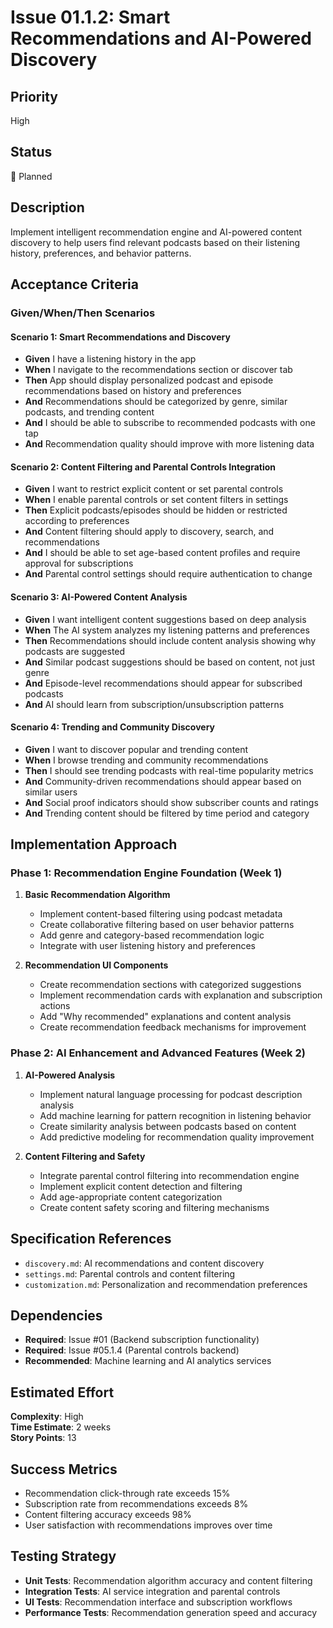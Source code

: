# Issue 01.1.2: Smart Recommendations and AI-Powered Discovery

## Priority
High

## Status
🔄 Planned

## Description
Implement intelligent recommendation engine and AI-powered content discovery to help users find relevant podcasts based on their listening history, preferences, and behavior patterns.

## Acceptance Criteria

### Given/When/Then Scenarios

#### Scenario 1: Smart Recommendations and Discovery
- **Given** I have a listening history in the app
- **When** I navigate to the recommendations section or discover tab
- **Then** App should display personalized podcast and episode recommendations based on history and preferences
- **And** Recommendations should be categorized by genre, similar podcasts, and trending content
- **And** I should be able to subscribe to recommended podcasts with one tap
- **And** Recommendation quality should improve with more listening data

#### Scenario 2: Content Filtering and Parental Controls Integration
- **Given** I want to restrict explicit content or set parental controls
- **When** I enable parental controls or set content filters in settings
- **Then** Explicit podcasts/episodes should be hidden or restricted according to preferences
- **And** Content filtering should apply to discovery, search, and recommendations
- **And** I should be able to set age-based content profiles and require approval for subscriptions
- **And** Parental control settings should require authentication to change

#### Scenario 3: AI-Powered Content Analysis
- **Given** I want intelligent content suggestions based on deep analysis
- **When** The AI system analyzes my listening patterns and preferences
- **Then** Recommendations should include content analysis showing why podcasts are suggested
- **And** Similar podcast suggestions should be based on content, not just genre
- **And** Episode-level recommendations should appear for subscribed podcasts
- **And** AI should learn from subscription/unsubscription patterns

#### Scenario 4: Trending and Community Discovery
- **Given** I want to discover popular and trending content
- **When** I browse trending and community recommendations
- **Then** I should see trending podcasts with real-time popularity metrics
- **And** Community-driven recommendations should appear based on similar users
- **And** Social proof indicators should show subscriber counts and ratings
- **And** Trending content should be filtered by time period and category

## Implementation Approach

### Phase 1: Recommendation Engine Foundation (Week 1)
1. **Basic Recommendation Algorithm**
   - Implement content-based filtering using podcast metadata
   - Create collaborative filtering based on user behavior patterns
   - Add genre and category-based recommendation logic
   - Integrate with user listening history and preferences

2. **Recommendation UI Components**
   - Create recommendation sections with categorized suggestions
   - Implement recommendation cards with explanation and subscription actions
   - Add "Why recommended" explanations and content analysis
   - Create recommendation feedback mechanisms for improvement

### Phase 2: AI Enhancement and Advanced Features (Week 2)
1. **AI-Powered Analysis**
   - Implement natural language processing for podcast description analysis
   - Add machine learning for pattern recognition in listening behavior
   - Create similarity analysis between podcasts based on content
   - Add predictive modeling for recommendation quality improvement

2. **Content Filtering and Safety**
   - Integrate parental control filtering into recommendation engine
   - Implement explicit content detection and filtering
   - Add age-appropriate content categorization
   - Create content safety scoring and filtering mechanisms

## Specification References
- `discovery.md`: AI recommendations and content discovery
- `settings.md`: Parental controls and content filtering
- `customization.md`: Personalization and recommendation preferences

## Dependencies
- **Required**: Issue #01 (Backend subscription functionality)
- **Required**: Issue #05.1.4 (Parental controls backend)
- **Recommended**: Machine learning and AI analytics services

## Estimated Effort
**Complexity**: High  
**Time Estimate**: 2 weeks  
**Story Points**: 13

## Success Metrics
- Recommendation click-through rate exceeds 15%
- Subscription rate from recommendations exceeds 8%
- Content filtering accuracy exceeds 98%
- User satisfaction with recommendations improves over time

## Testing Strategy
- **Unit Tests**: Recommendation algorithm accuracy and content filtering
- **Integration Tests**: AI service integration and parental controls
- **UI Tests**: Recommendation interface and subscription workflows
- **Performance Tests**: Recommendation generation speed and accuracy